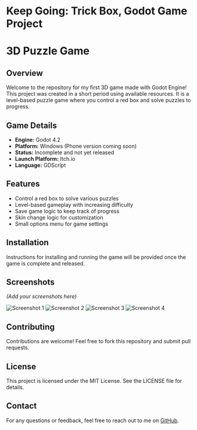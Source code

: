# Keep Going: Trick Box, Godot Game Project

# 3D Puzzle Game

## Overview
Welcome to the repository for my first 3D game made with Godot Engine! This project was created in a short period using available resources. It is a level-based puzzle game where you control a red box and solve puzzles to progress.

## Game Details
- **Engine:** Godot 4.2
- **Platform:** Windows (Phone version coming soon)
- **Status:** Incomplete and not yet released
- **Launch Platform:** Itch.io 
- **Language:** GDScript

## Features
- Control a red box to solve various puzzles
- Level-based gameplay with increasing difficulty
- Save game logic to keep track of progress
- Skin change logic for customization
- Small options menu for game settings

## Installation
Instructions for installing and running the game will be provided once the game is complete and released.

## Screenshots
*(Add your screenshots here)*

![Screenshot 1](![image](https://github.com/user-attachments/assets/9231479e-312f-488b-a79e-da5c2c15bfe5))
![Screenshot 2](![image](https://github.com/user-attachments/assets/bbf1490b-70bf-4fb4-ae38-bf345a9e1032))
![Screenshot 3](![image](https://github.com/user-attachments/assets/816a99ef-8a7c-4c00-92e6-c16c333b9b52))
![Screenshot 4](![image](https://github.com/user-attachments/assets/2f54f287-7e01-44bb-a676-2ea81c724c3f))

## Contributing
Contributions are welcome! Feel free to fork this repository and submit pull requests.

## License
This project is licensed under the MIT License. See the LICENSE file for details.

## Contact
For any questions or feedback, feel free to reach out to me on [GitHub](https://github.com/Majd_lhb).

